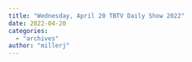 ```yaml
---
title: "Wednesday, April 20 TBTV Daily Show 2022"
date: 2022-04-20
categories: 
  - "archives"
author: "millerj"
---
```




